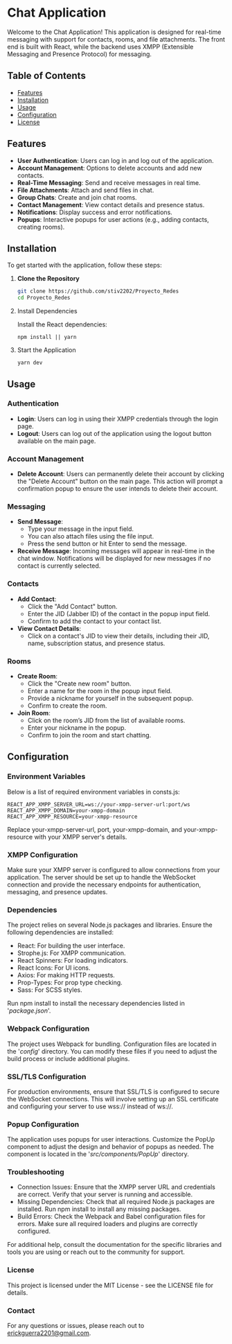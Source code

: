 # Chat Application

Welcome to the Chat Application! This application is designed for real-time messaging with support for contacts, rooms, and file attachments. The front end is built with React, while the backend uses XMPP (Extensible Messaging and Presence Protocol) for messaging.

## Table of Contents

- [Features](#features)
- [Installation](#installation)
- [Usage](#usage)
- [Configuration](#configuration)
- [License](#license)

## Features

- **User Authentication**: Users can log in and log out of the application.
- **Account Management**: Options to delete accounts and add new contacts.
- **Real-Time Messaging**: Send and receive messages in real time.
- **File Attachments**: Attach and send files in chat.
- **Group Chats**: Create and join chat rooms.
- **Contact Management**: View contact details and presence status.
- **Notifications**: Display success and error notifications.
- **Popups**: Interactive popups for user actions (e.g., adding contacts, creating rooms).

## Installation

To get started with the application, follow these steps:

1. **Clone the Repository**

   ```bash
   git clone https://github.com/stiv2202/Proyecto_Redes
   cd Proyecto_Redes
   ```

2. Install Dependencies

    Install the React dependencies:
    ```
    npm install || yarn
    ```

3. Start the Application
    ```
    yarn dev
    ```

## Usage

### Authentication

- **Login**: Users can log in using their XMPP credentials through the login page.
- **Logout**: Users can log out of the application using the logout button available on the main page.

### Account Management

- **Delete Account**: Users can permanently delete their account by clicking the "Delete Account" button on the main page. This action will prompt a confirmation popup to ensure the user intends to delete their account.

### Messaging

- **Send Message**: 
  - Type your message in the input field.
  - You can also attach files using the file input.
  - Press the send button or hit Enter to send the message.
- **Receive Message**: Incoming messages will appear in real-time in the chat window. Notifications will be displayed for new messages if no contact is currently selected.

### Contacts

- **Add Contact**:
  - Click the "Add Contact" button.
  - Enter the JID (Jabber ID) of the contact in the popup input field.
  - Confirm to add the contact to your contact list.
- **View Contact Details**:
  - Click on a contact's JID to view their details, including their JID, name, subscription status, and presence status.

### Rooms

- **Create Room**:
  - Click the "Create new room" button.
  - Enter a name for the room in the popup input field.
  - Provide a nickname for yourself in the subsequent popup.
  - Confirm to create the room.
- **Join Room**:
  - Click on the room’s JID from the list of available rooms.
  - Enter your nickname in the popup.
  - Confirm to join the room and start chatting.

## Configuration

### Environment Variables

Below is a list of required environment variables in consts.js:

```
REACT_APP_XMPP_SERVER_URL=ws://your-xmpp-server-url:port/ws
REACT_APP_XMPP_DOMAIN=your-xmpp-domain
REACT_APP_XMPP_RESOURCE=your-xmpp-resource
```
Replace your-xmpp-server-url, port, your-xmpp-domain, and your-xmpp-resource with your XMPP server's details.

### XMPP Configuration
Make sure your XMPP server is configured to allow connections from your application. The server should be set up to handle the WebSocket connection and provide the necessary endpoints for authentication, messaging, and presence updates.

### Dependencies
The project relies on several Node.js packages and libraries. Ensure the following dependencies are installed:

- React: For building the user interface.
- Strophe.js: For XMPP communication.
- React Spinners: For loading indicators.
- React Icons: For UI icons.
- Axios: For making HTTP requests.
- Prop-Types: For prop type checking.
- Sass: For SCSS styles.

Run npm install to install the necessary dependencies listed in '*package.json*'.

### Webpack Configuration
The project uses Webpack for bundling. Configuration files are located in the '*config*' directory. You can modify these files if you need to adjust the build process or include additional plugins.

### SSL/TLS Configuration
For production environments, ensure that SSL/TLS is configured to secure the WebSocket connections. This will involve setting up an SSL certificate and configuring your server to use wss:// instead of ws://.

### Popup Configuration
The application uses popups for user interactions. Customize the PopUp component to adjust the design and behavior of popups as needed. The component is located in the '*src/components/PopUp*' directory.

### Troubleshooting
- Connection Issues: Ensure that the XMPP server URL and credentials are correct. Verify that your server is running and accessible.
- Missing Dependencies: Check that all required Node.js packages are installed. Run npm install to install any missing packages.
- Build Errors: Check the Webpack and Babel configuration files for errors. Make sure all required loaders and plugins are correctly configured.

For additional help, consult the documentation for the specific libraries and tools you are using or reach out to the community for support.

### License
This project is licensed under the MIT License - see the LICENSE file for details.

### Contact
 For any questions or issues, please reach out to erickguerra2201@gmail.com.
